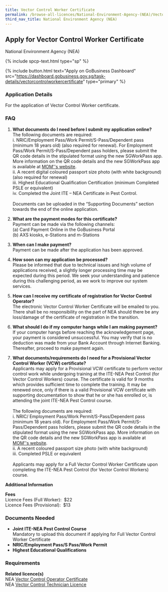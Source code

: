 ```yaml
---
title: Vector Control Worker Certificate
permalink: /browse-all-licences/National-Environment-Agency-(NEA)/Vector-Control-Worker-Certificate
third_nav_title: National Environment Agency (NEA)
---
```


## Apply for Vector Control Worker Certificate

National Environment Agency (NEA)

{% include spcp-text.html type="sp" %}

{% include button.html text="Apply on GoBusiness Dashboard" src="https://dashboard.gobusiness.gov.sg/task-details/vectorcontrolworkercertificate" type="primary" %}

<H3>Application Details</H3>

<p>For the application of Vector Control Worker certificate.</p>
<h3>FAQ</h3>
<ol>
<li>
<p><strong>What documents do I need before I submit my application online?</strong><br>The following documents are required:<br>i. NRIC/Employment Pass/Work Permit/S-Pass/Dependent pass (minimum 18 years old) (also required for renewal). For Employment Pass/Work Permit/S-Pass/Dependent pass holders, please submit the QR code details in the stipulated format using the new SGWorkPass app. More information on the QR code details and the new SGWorkPass app is available at <a href="http://www.mom.gov.sg/sgworkpass" target="_blank" rel="noopener">MOM''s website</a>.<br>ii. A recent digital coloured passport size photo (with white background) (also required for renewal)<br>iii. Highest Educational Qualification Certification (minimum Completed PSLE or equivalent)<br>iv. Completed the Joint ITE &ndash; NEA Certificate in Pest Control.<br><br>Documents can be uploaded in the &ldquo;Supporting Documents&rdquo; section towards the end of the online application.</p>
</li>
<li>
<p><strong>What are the payment modes for this certificate?<br></strong>Payment can be made via the following channels:<br>(a) Card Payment Online in the GoBusiness Portal<br>(b) AXS kiosks, e-Stations and m-Stations</p>
</li>
<li>
<p><strong>When can I make payment? </strong><br>Payment can be made after the application has been approved.</p>
</li>
<li>
<p><strong>How soon can my application be processed? </strong><br>Please be informed that due to technical issues and high volume of applications received, a slightly longer processing time may be expected during this period. We seek your understanding and patience during this challenging period, as we work to improve our system services.</p>
</li>
<li>
<p><strong>How can I receive my certificate of registration for Vector Control Operator? </strong><br>The electronic Vector Control Worker Certificate will be emailed to you. There shall be no responsibility on the part of NEA should there be any loss/damage of the certificate of registration in the transition.</p>
</li>
<li>
<p><strong>What should I do if my computer hangs while I am making payment?</strong><br>If your computer hangs before reaching the acknowledgement page, your payment is considered unsuccessful. You may verify that is no deduction was made from your Bank Account through Internet Banking. Thereafter, proceed to make payment again.</p>
</li>
<li>
<p><strong>What documents/requirements do I need for a Provisional Vector Control Worker (VCW) certificate?</strong><br>Applicants may apply for a Provisional VCW certificate to perform vector control work while undergoing training at the ITE-NEA Pest Control (for Vector Control Workers) course. The certificate is valid for 9 months which provides sufficient time to complete the training. It may be renewed once, only if there is a valid Provisional VCW certificate with supporting documentation to show that he or she has enrolled or, is attending the joint ITE-NEA Pest Control course.<br><br>The following documents are required:<br>i. NRIC/ Employment Pass/Work Permit/S-Pass/Dependent pass (minimum 18 years old). For Employment Pass/Work Permit/S-Pass/Dependent pass holders, please submit the QR code details in the stipulated format using the new SGWorkPass app. More information on the QR code details and the new SGWorkPass app is available at <a href="http://www.mom.gov.sg/sgworkpass" target="_blank" rel="noopener">MOM''s website</a>.<br>ii. A recent coloured passport size photo (with white background)<br>iii. Completed PSLE or equivalent<br><br>Applicants may apply for a Full Vector Control Worker Certificate upon completing the ITE-NEA Pest Control (for Vector Control Workers) course.</p>
</li>
</ol>

<strong>Additional Information</strong>

<p><strong>Fees</strong><br>Licence Fees (Full Worker): &nbsp;$22<br>Licence Fees (Provisional): &nbsp;$13</p>

<H3>Documents Needed</H3>

<ul>
<li><strong>Joint ITE-NEA Pest Control Course<br></strong>Mandatory to upload this document if applying for Full Vector Control Worker Certificate</li>
<li><strong>NRIC/Employment Pass/S Pass/Work Permit<br></strong></li>
<li><strong>Highest Educational Qualifications</strong></li>
</ul>

<H3>Requirements</H3>

<p><strong>Related licence(s)</strong><br>NEA <a href="https://dashboard.gobusiness.gov.sg/login?redirect-uri=https://dashboard.gobusiness.gov.sg/task-details/vectorcontroloperatorcertificate" target="_blank" rel="noopener">Vector Control Operator Certificate</a><br>NEA <a href="https://dashboard.gobusiness.gov.sg/task-details/vectorcontroltechnicianlicence" target="_blank" rel="noopener">Vector Control Technician Licence</a></p>

